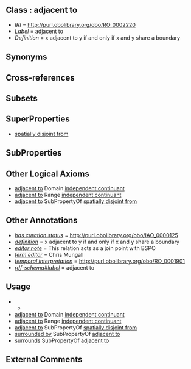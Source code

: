 
## Class : adjacent to

 * *IRI* = http://purl.obolibrary.org/obo/RO_0002220
 * *Label* = adjacent to
 * *Definition* = x adjacent to y if and only if x and y share a boundary

## Synonyms


## Cross-references


## Subsets


## SuperProperties

 * [spatially disjoint from](../../RO/63/RO_0002163.md)

## SubProperties


## Other Logical Axioms

 * [adjacent to](../../RO/20/RO_0002220.md) Domain [independent continuant](../../BFO/04/BFO_0000004.md)
 * [adjacent to](../../RO/20/RO_0002220.md) Range [independent continuant](../../BFO/04/BFO_0000004.md)
 * [adjacent to](../../RO/20/RO_0002220.md) SubPropertyOf [spatially disjoint from](../../RO/63/RO_0002163.md)

## Other Annotations

 * *[has curation status](../../IAO/14/IAO_0000114.md)* = http://purl.obolibrary.org/obo/IAO_0000125
 * *[definition](../../IAO/15/IAO_0000115.md)* = x adjacent to y if and only if x and y share a boundary
 * *[editor note](../../IAO/16/IAO_0000116.md)* = This relation acts as a join point with BSPO
 * *[term editor](../../IAO/17/IAO_0000117.md)* = Chris Mungall
 * *[temporal interpretation](../../RO/00/RO_0001900.md)* = http://purl.obolibrary.org/obo/RO_0001901
 * *[rdf-schema#label](../../el/rdf-schema#label.md)* = adjacent to

## Usage

 * -
 * [adjacent to](../../RO/20/RO_0002220.md) Domain [independent continuant](../../BFO/04/BFO_0000004.md)
 * [adjacent to](../../RO/20/RO_0002220.md) Range [independent continuant](../../BFO/04/BFO_0000004.md)
 * [adjacent to](../../RO/20/RO_0002220.md) SubPropertyOf [spatially disjoint from](../../RO/63/RO_0002163.md)
 * [surrounded by](../../RO/19/RO_0002219.md) SubPropertyOf [adjacent to](../../RO/20/RO_0002220.md)
 * [surrounds](../../RO/21/RO_0002221.md) SubPropertyOf [adjacent to](../../RO/20/RO_0002220.md)

## External Comments


